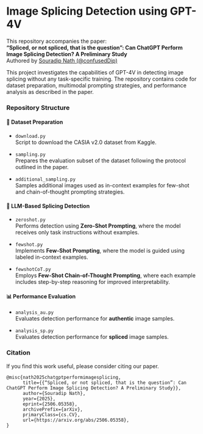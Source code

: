 # Image Splicing Detection using GPT-4V

This repository accompanies the paper:  
**“Spliced, or not spliced, that is the question”: Can ChatGPT Perform Image Splicing Detection? A Preliminary Study**  
Authored by [Souradip Nath (@confusedDip)](https://github.com/confusedDip)

This project investigates the capabilities of GPT-4V in detecting image splicing without any task-specific training. The repository contains code for dataset preparation, multimodal prompting strategies, and performance analysis as described in the paper.

### Repository Structure

#### 📁 Dataset Preparation
- `download.py`  
  Script to download the CASIA v2.0 dataset from Kaggle.
  
- `sampling.py`  
  Prepares the evaluation subset of the dataset following the protocol outlined in the paper.

- `additional_sampling.py`  
  Samples additional images used as in-context examples for few-shot and chain-of-thought prompting strategies.

#### 🤖 LLM-Based Splicing Detection
- `zeroshot.py`  
  Performs detection using **Zero-Shot Prompting**, where the model receives only task instructions without examples.

- `fewshot.py`  
  Implements **Few-Shot Prompting**, where the model is guided using labeled in-context examples.

- `fewshotCoT.py`  
  Employs **Few-Shot Chain-of-Thought Prompting**, where each example includes step-by-step reasoning for improved interpretability.

#### 📊 Performance Evaluation
- `analysis_au.py`  
  Evaluates detection performance for **authentic** image samples.

- `analysis_sp.py`  
  Evaluates detection performance for **spliced** image samples.

### Citation

If you find this work useful, please consider citing our paper.

```
@misc{nath2025chatgptperformimagesplicing,
      title={{“Spliced, or not spliced, that is the question”: Can ChatGPT Perform Image Splicing Detection? A Preliminary Study}}, 
      author={Souradip Nath},
      year={2025},
      eprint={2506.05358},
      archivePrefix={arXiv},
      primaryClass={cs.CV},
      url={https://arxiv.org/abs/2506.05358}, 
}
```
